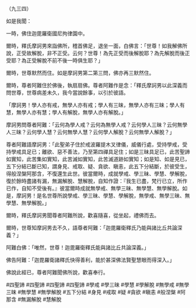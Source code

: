 （九三四）

如是我聞：

一時，佛住迦毘羅衛國尼拘律園中。

爾時，釋氏摩訶男來詣佛所，稽首佛足，退坐一面，白佛言：「世尊！如我解佛所說，正受故解脫，非不正受。云何？世尊！為先正受而後解脫耶？為先解脫而後正受耶？為正受解脫不前不後一時俱生耶？」

爾時，世尊默然而住。如是摩訶男第二第三問，佛亦再三默然住。

爾時，尊者阿難住於佛後，執扇扇佛。尊者阿難作是念：「釋氏摩訶男以此深義而問世尊，世尊病差未久，我今當說餘事，以引於彼語。

「摩訶男！學人亦有戒，無學人亦有戒；學人有三昧，無學人亦有三昧；學人有慧，無學人亦有慧；學人有解脫，無學人亦有解脫。」

摩訶男問尊者阿難：「云何為學人戒？云何為無學人戒？云何學人三昧？云何無學人三昧？云何學人慧？云何無學人慧？云何學人解脫？云何無學人解脫？」

尊者阿難語摩訶男：「此聖弟子住於戒波羅提木叉律儀，威儀行處，受持學戒，受持學戒具足已；離欲、惡不善法，乃至第四禪具足住；如是三昧具足已，此苦聖諦如實知，此苦集如實知，此苦滅如實知，此苦滅道跡如實知；如是知、如是見已，五下分結已斷已知，謂身見、戒取、疑、貪欲、瞋恚，此五下分結斷，於彼受生，得般涅槃阿那含，不復還生此世。彼當爾時，成就學戒、學三昧、學慧、學解脫，復於餘時盡諸有漏，無漏解脫、慧解脫，自知作證：『我生已盡，梵行已立，所作已作，自知不受後有。』彼當爾時成就無學戒、無學三昧、無學慧、無學解脫。如是，摩訶男！是名世尊所說學戒、學三昧、學慧、學解脫，無學戒、無學三昧、無學慧、無學解脫。」

爾時，釋氏摩訶男聞尊者阿難所說，歡喜隨喜，從坐起，禮佛而去。

爾時，世尊知摩訶男去不久，語尊者阿難：「迦毘羅衛釋氏乃能與諸比丘共論深義？」

阿難白佛：「唯然，世尊！迦毘羅衛釋氏能與諸比丘共論深義。」

佛告阿難：「迦毘羅衛諸釋氏快得善利，能於甚深佛法賢聖慧眼而得深入。」

佛說此經已，尊者阿難聞佛所說，歡喜奉行。





#四聖諦
#四聖諦
#四聖諦
#四聖諦
#學戒
#學三昧
#學慧
#學解脫
#無學戒
#無學三昧
#無學慧
#無學解脫
#五下分結
#身見
#戒取
#疑
#貪欲
#瞋恚
#般涅槃
#阿那含
#無漏解脫
#慧解脫
